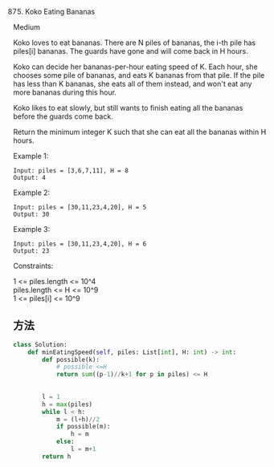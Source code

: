 875. Koko Eating Bananas


Medium


Koko loves to eat bananas.  There are N piles of bananas, the i-th pile has piles[i] bananas.  The guards have gone and will come back in H hours.

Koko can decide her bananas-per-hour eating speed of K.  Each hour, she chooses some pile of bananas, and eats K bananas from that pile.  If the pile has less than K bananas, she eats all of them instead, and won't eat any more bananas during this hour.

Koko likes to eat slowly, but still wants to finish eating all the bananas before the guards come back.

Return the minimum integer K such that she can eat all the bananas within H hours.

 

Example 1:

```
Input: piles = [3,6,7,11], H = 8
Output: 4
```

Example 2:

```
Input: piles = [30,11,23,4,20], H = 5
Output: 30
```

Example 3:

```
Input: piles = [30,11,23,4,20], H = 6
Output: 23
```
 

Constraints:

1 <= piles.length <= 10^4   
piles.length <= H <= 10^9   
1 <= piles[i] <= 10^9


## 方法





```python
class Solution:
    def minEatingSpeed(self, piles: List[int], H: int) -> int:
        def possible(k):
            # possible <=H
            return sum((p-1)//k+1 for p in piles) <= H
        
        
        l = 1
        h = max(piles)
        while l < h:
            m = (l+h)//2
            if possible(m):
                h = m
            else:
                l = m+1
        return h
```